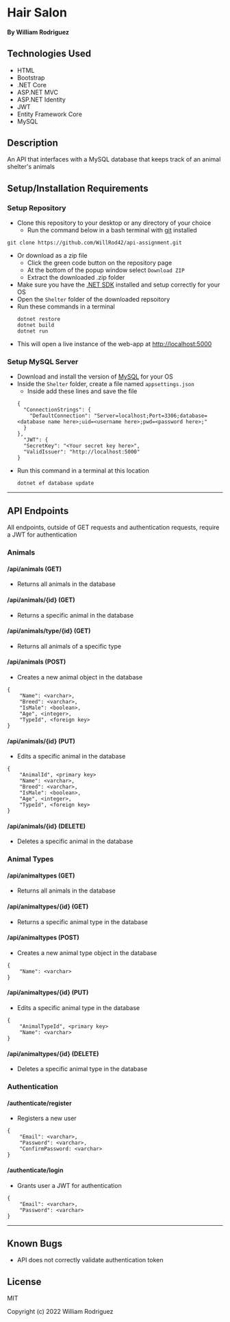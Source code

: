 # Hair Salon

#### By William Rodriguez

## Technologies Used

* HTML
* Bootstrap
* .NET Core
* ASP.NET MVC
* ASP.NET Identity
* JWT
* Entity Framework Core
* MySQL

## Description

An API that interfaces with a MySQL database that keeps track of an animal shelter's animals

## Setup/Installation Requirements

### Setup Repository
* Clone this repository to your desktop or any directory of your choice
  * Run the command below in a bash terminal with [git](https://github.com/git-guides/install-git) installed
```
git clone https://github.com/WillRod42/api-assignment.git
```
* Or download as a zip file
  * Click the green code button on the repository page
  * At the bottom of the popup window select `Download ZIP`
  * Extract the downloaded .zip folder
* Make sure you have the [.NET SDK](https://dotnet.microsoft.com/en-us/download/dotnet) installed and setup correctly for your OS
* Open the `Shelter` folder of the downloaded repsoitory
* Run these commands in a terminal
  ```
  dotnet restore
  dotnet build
  dotnet run
  ```
* This will open a live instance of the web-app at [http://localhost:5000](http://localhost:5000)

### Setup MySQL Server
* Download and install the version of [MySQL](https://dev.mysql.com/downloads/mysql/) for your OS
* Inside the `Shelter` folder, create a file named `appsettings.json`
  * Inside add these lines and save the file
  ```
  {
    "ConnectionStrings": {
      "DefaultConnection": "Server=localhost;Port=3306;database=<database name here>;uid=<username here>;pwd=<password here>;"
    }
  },
	"JWT": {
    "SecretKey": "<Your secret key here>",
    "ValidIssuer": "http://localhost:5000"
  }
  ```
* Run this command in a terminal at this location
  ```
  dotnet ef database update
  ```

<hr>

## API Endpoints
All endpoints, outside of GET requests and authentication requests, require a JWT for authentication

### Animals

#### /api/animals (GET)
* Returns all animals in the database

#### /api/animals/{id} (GET)
* Returns a specific animal in the database

#### /api/animals/type/{id} (GET)
* Returns all animals of a specific type

#### /api/animals (POST)
* Creates a new animal object in the database
```
{
	"Name": <varchar>,
	"Breed": <varchar>,
	"IsMale": <boolean>,
	"Age", <integer>,
	"TypeId", <foreign key>
}
```

#### /api/animals/{id} (PUT)
* Edits a specific animal in the database
```
{
	"AnimalId", <primary key>
	"Name": <varchar>,
	"Breed": <varchar>,
	"IsMale": <boolean>,
	"Age", <integer>,
	"TypeId", <foreign key>
}
```

#### /api/animals/{id} (DELETE)
* Deletes a specific animal in the database

### Animal Types

#### /api/animaltypes (GET)
* Returns all animals in the database

#### /api/animaltypes/{id} (GET)
* Returns a specific animal type in the database

#### /api/animaltypes (POST)
* Creates a new animal type object in the database
```
{
	"Name": <varchar>
}
```

#### /api/animaltypes/{id} (PUT)
* Edits a specific animal type in the database
```
{
	"AnimalTypeId", <primary key>
	"Name": <varchar>
}
```

#### /api/animaltypes/{id} (DELETE)
* Deletes a specific animal type in the database

### Authentication

#### /authenticate/register
* Registers a new user
```
{
	"Email": <varchar>,
	"Password": <varchar>,
	"ConfirmPassword: <varchar>
}
```

#### /authenticate/login
* Grants user a JWT for authentication
```
{
	"Email": <varchar>,
	"Password": <varchar>
}
```

<hr>

## Known Bugs

* API does not correctly validate authentication token

## License

MIT

Copyright (c) 2022 William Rodriguez